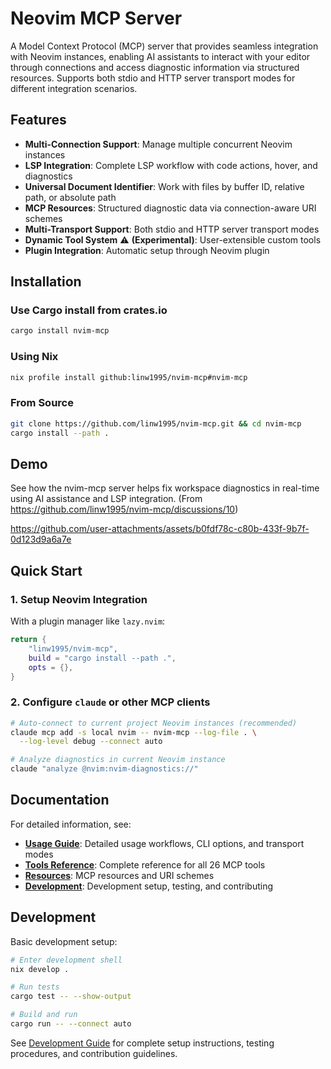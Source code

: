 # Neovim MCP Server

A Model Context Protocol (MCP) server that provides seamless integration with
Neovim instances, enabling AI assistants to interact with your editor through
connections and access diagnostic information via structured resources.
Supports both stdio and HTTP server transport modes for different integration
scenarios.

## Features

- **Multi-Connection Support**: Manage multiple concurrent Neovim instances
- **LSP Integration**: Complete LSP workflow with code actions, hover, and diagnostics
- **Universal Document Identifier**: Work with files by buffer ID, relative path,
  or absolute path
- **MCP Resources**: Structured diagnostic data via connection-aware URI schemes
- **Multi-Transport Support**: Both stdio and HTTP server transport modes
- **Dynamic Tool System** ⚠️ **(Experimental)**: User-extensible custom tools
- **Plugin Integration**: Automatic setup through Neovim plugin

## Installation

### Use Cargo install from crates.io

```bash
cargo install nvim-mcp
```

### Using Nix

```bash
nix profile install github:linw1995/nvim-mcp#nvim-mcp
```

### From Source

```bash
git clone https://github.com/linw1995/nvim-mcp.git && cd nvim-mcp
cargo install --path .
```

## Demo

<!-- markdownlint-configure-file
{
  "no-bare-urls": false
}
-->

See how the nvim-mcp server helps fix workspace diagnostics
in real-time using AI assistance and LSP integration.
(From https://github.com/linw1995/nvim-mcp/discussions/10)

https://github.com/user-attachments/assets/b0fdf78c-c80b-433f-9b7f-0d123d9a6a7e

## Quick Start

### 1. Setup Neovim Integration

With a plugin manager like `lazy.nvim`:

```lua
return {
    "linw1995/nvim-mcp",
    build = "cargo install --path .",
    opts = {},
}
```

### 2. Configure `claude` or other MCP clients

```bash
# Auto-connect to current project Neovim instances (recommended)
claude mcp add -s local nvim -- nvim-mcp --log-file . \
  --log-level debug --connect auto

# Analyze diagnostics in current Neovim instance
claude "analyze @nvim:nvim-diagnostics://"
```

## Documentation

For detailed information, see:

- **[Usage Guide](docs/usage.md)**: Detailed usage workflows, CLI options,
  and transport modes
- **[Tools Reference](docs/tools.md)**: Complete reference for all 26 MCP tools
- **[Resources](docs/resources.md)**: MCP resources and URI schemes
- **[Development](docs/development.md)**: Development setup, testing,
  and contributing

## Development

Basic development setup:

```bash
# Enter development shell
nix develop .

# Run tests
cargo test -- --show-output

# Build and run
cargo run -- --connect auto
```

See [Development Guide](docs/development.md) for complete setup instructions,
testing procedures, and contribution guidelines.
